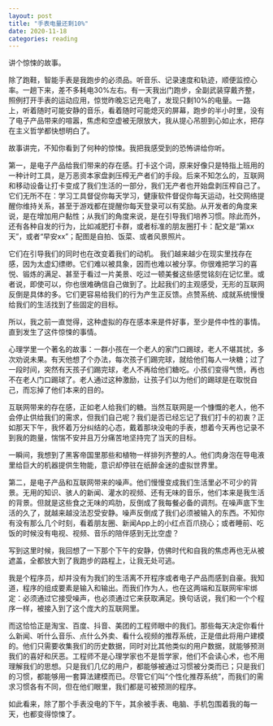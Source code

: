 ```yaml
---
layout: post
title: "手表电量还剩10%"
date: 2020-11-18
categories: reading
---
```


讲个惊悚的故事。

除了跑鞋，智能手表是我跑步的必须品。听音乐、记录速度和轨迹，顺便监控心率。一趟下来，差不多耗电30%左右。有一天我出门跑步，全副武装穿戴齐整，照例打开手表的运动应用，惊觉昨晚忘记充电了，发现只剩10%的电量。一路上，听着随时可能安静的音乐，看着随时可能熄灭的屏幕，跑步的半小时里，没有了电子产品带来的喧嚣，焦虑和空虚被无限放大，我从提心吊胆到心如止水，把存在主义哲学都快想明白了。

故事讲完，不知你看到了何种的惊悚。我把我感受到的恐怖讲给你听。

第一，是电子产品给我们带来的存在感。打卡这个词，原来好像只是特指上班用的一种计时工具，是万恶资本家盘剥压榨无产者们的手段。后来不知怎么的，互联网和移动设备让打卡变成了我们生活的一部分，我们无产者也开始盘剥压榨自己了。它们无所不在：学习工具督促你每天学习，健康软件督促你每天运动，社交网络提醒你维持关系，甚至于游戏都在提醒你每天登录可以有奖励。从开发者的角度来说，是在增加用户黏性；从我们的角度来说，是在引导我们培养习惯。除此而外，还有各种自发的行为，比如减肥打卡群，或者标准的朋友圈打卡：配文是“第xx天”，或者“早安xx”；配图是自拍、饭菜、或者风景照片。

它们在引导我们的同时也在改变着我们的动机。
我们越来越少在现实里找存在感，因为太虚幻缥缈。它们难以被具象，因而也难以被分享。你很难把学习的喜悦、锻炼的满足、甚至于看过一片美景、吃过一顿美餐这些感觉铭刻在记忆里。或者说，即使可以，你也很难确信自己做到了。比起我们的主观感受，无形的互联网反倒是具体的多。它们更容易给我们的行为产生正反馈。点赞系统、成就系统慢慢给我们的生活找到了些固定的目标。

所以，我之前一直觉得，这种虚拟的存在感本来是件好事，至少是件中性的事情。直到发生了这件惊悚的事情。

心理学里一个著名的故事：一群小孩在一个老人的家门口踢球，老人不堪其扰，多次劝说未果。有天他想了个办法，每次孩子们踢完球，就给他们每人一块糖；过了一段时间，突然有天孩子们踢完球，老人不再给他们糖吃。小孩们变得气愤，再也不在老人门口踢球了。老人通过这种激励，让孩子们以为他们的踢球是在取悦自己，而忘掉了他们本来的目的。

互联网带来的存在感，正如老人给我们的糖。当然互联网是一个慷慨的老人，他不会停止供给我们的需求，但我们自己呢？我们是否已经忘记了我们打卡的初衷？正如那天下午，我怀着万分纠结的心态，戴着那块没电的手表，想着今天再也记录不到我的跑量，惴惴不安并且万分痛苦地坚持完了当天的目标。

一瞬间，我想到了黑客帝国里那些和植物一样排列齐整的人。他们肉身泡在导电液里给巨大的机器提供生物能，意识却停驻在纸醉金迷的虚拟世界里。

第二，是电子产品和互联网带来的噪声。他们慢慢变成我们生活里必不可少的背景。无用的知识、骇人的新闻、灌水的视频、还有无味的音乐，他们本来是我生活的背景。但就是这些食之无味的鸡肋，反倒成了我每餐必备的调剂。在噪声底下生活的久了，就越来越没法忍受安静。噪声反倒成了我们必须被输入的东西。不知你有没有那么几个时刻，看着朋友圈、新闻App上的小红点百爪挠心；或者睡前、吃饭的时候没有电视、视频、音乐的陪伴感到无比空虚？

写到这里时候，我回想了一下那个下午的安静，仿佛时代和自我的焦虑再也无从被遮盖，全都放大到了我跑步的路程上，让我无处可逃。

我是个程序员，却并没有为我们的生活离不开程序或者电子产品而感到自豪。我知道，程序的组成要素是输入和输出。而我们作为人，也在这两端和互联网牢牢绑定：必须通过它接受噪声，也必须通过它来获取满足。换句话说，我们和一个个程序一样，被接入到了这个庞大的互联网里。

而这恰恰正是淘宝、百度、抖音、美团的工程师眼中的我们。那些每天决定你看什么新闻、听什么音乐、点什么外卖、看什么视频的推荐系统，正是借此将用户建模的。他们只需要收集我们的历史数据，同时对比其他类似的用户数据，就能够预测我们的喜好和厌恶。工程师不是心理学家也不是哲学家，他们不会读心术，也不用理解我们的思想。只是我们几亿的用户，都能够被通过习惯被分类而已；只是我们的习惯，都能够用一套算法建模而已。尽管它们叫“个性化推荐系统”，而我们的需求习惯各有不同，但在他们眼里，我们都是可被预测的程序。

如此看来，除了那个手表没电的下午，其余被手表、电脑、手机包围着我的每一天，也都变得惊悚了。